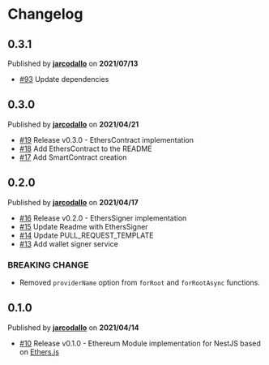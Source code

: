 # Changelog

## 0.3.1
Published by **[jarcodallo](https://github.com/jarcodallo)** on **2021/07/13**
- [#93](https://github.com/jarcodallo/nestjs-ethers/pull/93) Update dependencies

## 0.3.0
Published by **[jarcodallo](https://github.com/jarcodallo)** on **2021/04/21**
- [#19](https://github.com/jarcodallo/nestjs-ethers/pull/19) Release v0.3.0 - EthersContract implementation
- [#18](https://github.com/jarcodallo/nestjs-ethers/pull/18) Add EthersContract to the README
- [#17](https://github.com/jarcodallo/nestjs-ethers/pull/17) Add SmartContract creation

## 0.2.0
Published by **[jarcodallo](https://github.com/jarcodallo)** on **2021/04/17**
- [#16](https://github.com/jarcodallo/nestjs-ethers/pull/16) Release v0.2.0 - EthersSigner implementation
- [#15](https://github.com/jarcodallo/nestjs-ethers/pull/15) Update Readme with EthersSigner
- [#14](https://github.com/jarcodallo/nestjs-ethers/pull/14) Update PULL_REQUEST_TEMPLATE
- [#13](https://github.com/jarcodallo/nestjs-ethers/pull/13) Add wallet signer service

### BREAKING CHANGE
- Removed `providerName` option from `forRoot` and `forRootAsync` functions.

## 0.1.0
Published by **[jarcodallo](https://github.com/jarcodallo)** on **2021/04/14**
- [#10](https://github.com/jarcodallo/nestjs-ethers/pull/10) Release v0.1.0 - Ethereum Module implementation for NestJS based on [Ethers.js](https://github.com/ethers-io/ethers.js/)

